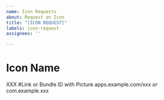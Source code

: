 ```yaml
---
name: Icon Requests
about: Request an Icon
title: "[ICON REQUEST]"
labels: icon-request
assignees: ''

---
```


# Icon Name
XXX
#Link or Bundle ID with Picture
apps.example.com/xxx
*or*
com.example.xxx
